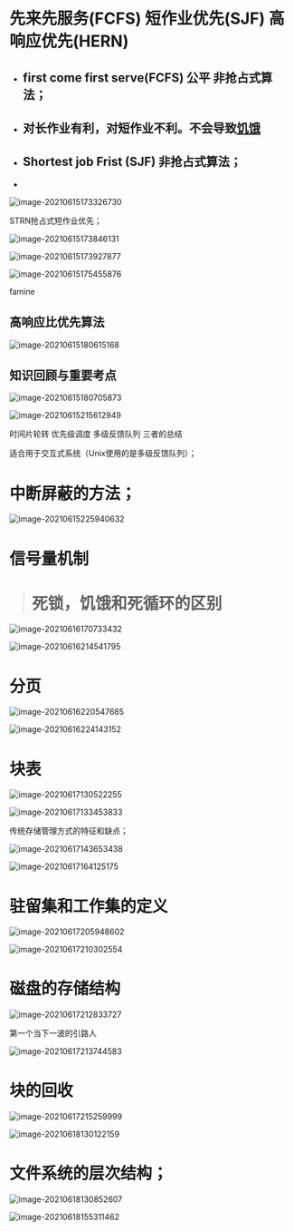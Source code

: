 # 先来先服务(FCFS)  短作业优先(SJF) 高响应优先(HERN)

+ ## first  come first serve(FCFS) 公平 非抢占式算法；

+ ## 对长作业有利，对短作业不利。不会导致<u>饥饿</u>

+ ## Shortest job Frist (SJF) 非抢占式算法；

+ 

![image-20210615173326730](C:\Users\69181\AppData\Roaming\Typora\typora-user-images\image-20210615173326730.png)

STRN抢占式短作业优先；

![image-20210615173846131](C:\Users\69181\AppData\Roaming\Typora\typora-user-images\image-20210615173846131.png)

![image-20210615173927877](C:\Users\69181\AppData\Roaming\Typora\typora-user-images\image-20210615173927877.png)

![image-20210615175455876](C:\Users\69181\AppData\Roaming\Typora\typora-user-images\image-20210615175455876.png)

famine

## 高响应比优先算法

![image-20210615180615168](C:\Users\69181\AppData\Roaming\Typora\typora-user-images\image-20210615180615168.png)

## 知识回顾与重要考点

![image-20210615180705873](C:\Users\69181\AppData\Roaming\Typora\typora-user-images\image-20210615180705873.png)



 ![image-20210615215612949](C:\Users\69181\AppData\Roaming\Typora\typora-user-images\image-20210615215612949.png)

时间片轮转 优先级调度 多级反馈队列 三者的总结

适合用于交互式系统（Unix使用的是多级反馈队列）；

# 中断屏蔽的方法；

![image-20210615225940632](C:\Users\69181\AppData\Roaming\Typora\typora-user-images\image-20210615225940632.png)

# 信号量机制

> # 死锁，饥饿和死循环的区别

![image-20210616170733432](C:\Users\69181\AppData\Roaming\Typora\typora-user-images\image-20210616170733432.png)

![image-20210616214541795](C:\Users\69181\AppData\Roaming\Typora\typora-user-images\image-20210616214541795.png)

# 分页

![image-20210616220547685](C:\Users\69181\AppData\Roaming\Typora\typora-user-images\image-20210616220547685.png)

![image-20210616224143152](C:\Users\69181\AppData\Roaming\Typora\typora-user-images\image-20210616224143152.png)

# 块表

![image-20210617130522255](C:\Users\69181\AppData\Roaming\Typora\typora-user-images\image-20210617130522255.png)

![image-20210617133453833](C:\Users\69181\AppData\Roaming\Typora\typora-user-images\image-20210617133453833.png)

传统存储管理方式的特征和缺点；

 ![image-20210617143653438](C:\Users\69181\AppData\Roaming\Typora\typora-user-images\image-20210617143653438.png)

![image-20210617164125175](C:\Users\69181\AppData\Roaming\Typora\typora-user-images\image-20210617164125175.png)

# 驻留集和工作集的定义



![image-20210617205948602](C:\Users\69181\AppData\Roaming\Typora\typora-user-images\image-20210617205948602.png)

![image-20210617210302554](C:\Users\69181\AppData\Roaming\Typora\typora-user-images\image-20210617210302554.png)

# 磁盘的存储结构

![image-20210617212833727](C:\Users\69181\AppData\Roaming\Typora\typora-user-images\image-20210617212833727.png)

第一个当下一波的引路人

![image-20210617213744583](C:\Users\69181\AppData\Roaming\Typora\typora-user-images\image-20210617213744583.png)

# 块的回收

![image-20210617215259999](C:\Users\69181\AppData\Roaming\Typora\typora-user-images\image-20210617215259999.png)

![image-20210618130122159](C:\Users\69181\AppData\Roaming\Typora\typora-user-images\image-20210618130122159.png)

# 文件系统的层次结构；

![image-20210618130852607](C:\Users\69181\AppData\Roaming\Typora\typora-user-images\image-20210618130852607.png)

![image-20210618155311462](C:\Users\69181\AppData\Roaming\Typora\typora-user-images\image-20210618155311462.png)

